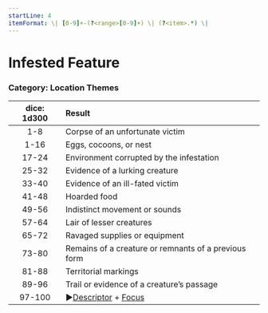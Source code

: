 ```yaml
---
startLine: 4
itemFormat: \| [0-9]+-(?<range>[0-9]+) \| (?<item>.*) \|
---
```

# Infested Feature
### Category: Location Themes

| dice: 1d300 | Result |
|:----:|:-------|
| 1-8 | Corpse of an unfortunate victim |
| 1-16 | Eggs, cocoons, or nest |
| 17-24 | Environment corrupted by the infestation |
| 25-32 | Evidence of a lurking creature |
| 33-40 | Evidence of an ill-fated victim |
| 41-48 | Hoarded food |
| 49-56 | Indistinct movement or sounds |
| 57-64 | Lair of lesser creatures |
| 65-72 | Ravaged supplies or equipment |
| 73-80 | Remains of a creature or remnants of a previous form |
| 81-88 | Territorial markings |
| 89-96 | Trail or evidence of a creature’s passage |
| 97-100 | ▶[Descriptor](Core_Descriptor.md) + [Focus](Core_Focus.md) |